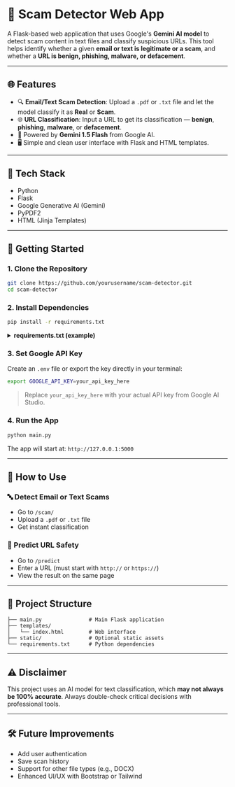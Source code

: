 
# 🚨 Scam Detector Web App

A Flask-based web application that uses Google's **Gemini AI model** to detect scam content in text files and classify suspicious URLs. This tool helps identify whether a given **email or text is legitimate or a scam**, and whether a **URL is benign, phishing, malware, or defacement**.

---

## 🌐 Features

- 🔍 **Email/Text Scam Detection**: Upload a `.pdf` or `.txt` file and let the model classify it as **Real** or **Scam**.
- 🌐 **URL Classification**: Input a URL to get its classification — **benign**, **phishing**, **malware**, or **defacement**.
- 🤖 Powered by **Gemini 1.5 Flash** from Google AI.
- 🖥️ Simple and clean user interface with Flask and HTML templates.

---

## 🧠 Tech Stack

- Python
- Flask
- Google Generative AI (Gemini)
- PyPDF2
- HTML (Jinja Templates)

---

## 🚀 Getting Started

### 1. Clone the Repository
```bash
git clone https://github.com/yourusername/scam-detector.git
cd scam-detector
```

### 2. Install Dependencies
```bash
pip install -r requirements.txt
```

<details>
<summary><strong>requirements.txt (example)</strong></summary>

```
Flask
google-generativeai
PyPDF2
```

</details>

### 3. Set Google API Key

Create an `.env` file or export the key directly in your terminal:
```bash
export GOOGLE_API_KEY=your_api_key_here
```

> Replace `your_api_key_here` with your actual API key from Google AI Studio.

### 4. Run the App
```bash
python main.py
```

The app will start at: `http://127.0.0.1:5000`

---

## 🧪 How to Use

### 🔤 Detect Email or Text Scams
- Go to `/scam/`
- Upload a `.pdf` or `.txt` file
- Get instant classification

### 🔗 Predict URL Safety
- Go to `/predict`
- Enter a URL (must start with `http://` or `https://`)
- View the result on the same page

---

## 📂 Project Structure

```
├── main.py               # Main Flask application
├── templates/
│   └── index.html        # Web interface
├── static/               # Optional static assets
└── requirements.txt      # Python dependencies
```

---

## ⚠️ Disclaimer

This project uses an AI model for text classification, which **may not always be 100% accurate**. Always double-check critical decisions with professional tools.

---

## 🛠 Future Improvements

- Add user authentication
- Save scan history
- Support for other file types (e.g., DOCX)
- Enhanced UI/UX with Bootstrap or Tailwind
